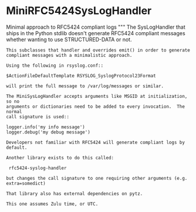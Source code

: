 # MiniRFC5424SysLogHandler
Minimal approach to RFC5424 compliant logs
""" The SysLogHandler that ships in the Python stdlib doesn't generate
    RFC5424 compliant messages whether wanting to use STRUCTURED-DATA or not.

    This subclasses that handler and overrides emit() in order to generate
    compliant messages with a minimalistic approach.

    Using the following in rsyslog.conf::

	$ActionFileDefaultTemplate RSYSLOG_SyslogProtocol23Format

    will print the full message to /var/log/messages or similar.

    The MiniSysLogHandler accepts arguments like MSGID at initialization, so no
    arguments or dictionaries need to be added to every invocation.  The normal
    call signature is used::

    logger.info('my info message')
    logger.debug('my debug message')

    Developers not familiar with RFC5424 will generate compliant logs by
    default.

    Another library exists to do this called:

     rfc5424-syslog-handler
     
    but changes the call signature to one requiring other arguments (e.g.
    extra=somedict)

    That library also has external dependencies on pytz.

    This one assumes Zulu time, or UTC.
